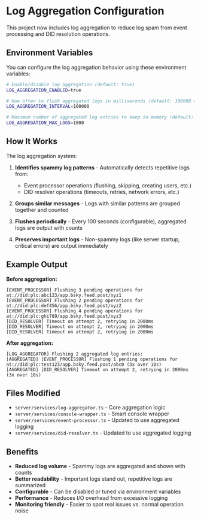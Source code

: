 # Log Aggregation Configuration

This project now includes log aggregation to reduce log spam from event processing and DID resolution operations.

## Environment Variables

You can configure the log aggregation behavior using these environment variables:

```bash
# Enable/disable log aggregation (default: true)
LOG_AGGREGATION_ENABLED=true

# How often to flush aggregated logs in milliseconds (default: 100000 = 100 seconds)
LOG_AGGREGATION_INTERVAL=100000

# Maximum number of aggregated log entries to keep in memory (default: 1000)
LOG_AGGREGATION_MAX_LOGS=1000
```

## How It Works

The log aggregation system:

1. **Identifies spammy log patterns** - Automatically detects repetitive logs from:
   - Event processor operations (flushing, skipping, creating users, etc.)
   - DID resolver operations (timeouts, retries, network errors, etc.)

2. **Groups similar messages** - Logs with similar patterns are grouped together and counted

3. **Flushes periodically** - Every 100 seconds (configurable), aggregated logs are output with counts

4. **Preserves important logs** - Non-spammy logs (like server startup, critical errors) are output immediately

## Example Output

**Before aggregation:**
```
[EVENT_PROCESSOR] Flushing 3 pending operations for at://did:plc:abc123/app.bsky.feed.post/xyz1
[EVENT_PROCESSOR] Flushing 2 pending operations for at://did:plc:def456/app.bsky.feed.post/xyz2
[EVENT_PROCESSOR] Flushing 4 pending operations for at://did:plc:ghi789/app.bsky.feed.post/xyz3
[DID_RESOLVER] Timeout on attempt 2, retrying in 2000ms
[DID_RESOLVER] Timeout on attempt 2, retrying in 2000ms
[DID_RESOLVER] Timeout on attempt 2, retrying in 2000ms
```

**After aggregation:**
```
[LOG_AGGREGATOR] Flushing 2 aggregated log entries:
[AGGREGATED] [EVENT_PROCESSOR] Flushing 1 pending operations for at://did:plc:test123/app.bsky.feed.post/abc0 (3x over 10s)
[AGGREGATED] [DID_RESOLVER] Timeout on attempt 2, retrying in 2000ms (3x over 10s)
```

## Files Modified

- `server/services/log-aggregator.ts` - Core aggregation logic
- `server/services/console-wrapper.ts` - Smart console wrapper
- `server/services/event-processor.ts` - Updated to use aggregated logging
- `server/services/did-resolver.ts` - Updated to use aggregated logging

## Benefits

- **Reduced log volume** - Spammy logs are aggregated and shown with counts
- **Better readability** - Important logs stand out, repetitive logs are summarized
- **Configurable** - Can be disabled or tuned via environment variables
- **Performance** - Reduces I/O overhead from excessive logging
- **Monitoring friendly** - Easier to spot real issues vs. normal operation noise